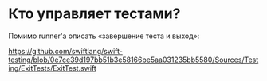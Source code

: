 # Кто управляет тестами?

Помимо runner'a описать «завершение теста и выход»:

https://github.com/swiftlang/swift-testing/blob/0e7ce39d197bb51b3e58166be5aa031235bb5580/Sources/Testing/ExitTests/ExitTest.swift
